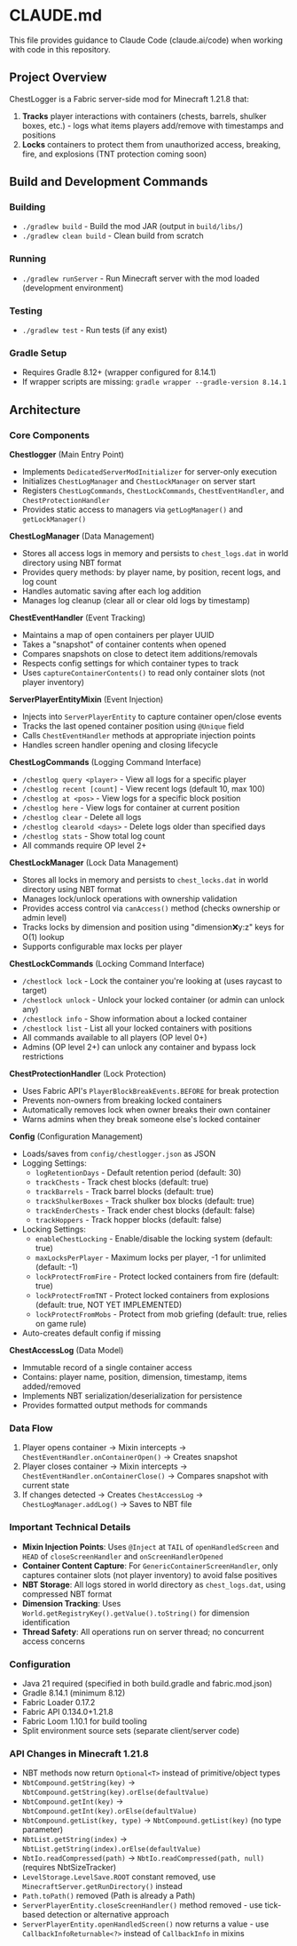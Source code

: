 # CLAUDE.md

This file provides guidance to Claude Code (claude.ai/code) when working with code in this repository.

## Project Overview

ChestLogger is a Fabric server-side mod for Minecraft 1.21.8 that:
1. **Tracks** player interactions with containers (chests, barrels, shulker boxes, etc.) - logs what items players add/remove with timestamps and positions
2. **Locks** containers to protect them from unauthorized access, breaking, fire, and explosions (TNT protection coming soon)

## Build and Development Commands

### Building
- `./gradlew build` - Build the mod JAR (output in `build/libs/`)
- `./gradlew clean build` - Clean build from scratch

### Running
- `./gradlew runServer` - Run Minecraft server with the mod loaded (development environment)

### Testing
- `./gradlew test` - Run tests (if any exist)

### Gradle Setup
- Requires Gradle 8.12+ (wrapper configured for 8.14.1)
- If wrapper scripts are missing: `gradle wrapper --gradle-version 8.14.1`

## Architecture

### Core Components

**Chestlogger** (Main Entry Point)
- Implements `DedicatedServerModInitializer` for server-only execution
- Initializes `ChestLogManager` and `ChestLockManager` on server start
- Registers `ChestLogCommands`, `ChestLockCommands`, `ChestEventHandler`, and `ChestProtectionHandler`
- Provides static access to managers via `getLogManager()` and `getLockManager()`

**ChestLogManager** (Data Management)
- Stores all access logs in memory and persists to `chest_logs.dat` in world directory using NBT format
- Provides query methods: by player name, by position, recent logs, and log count
- Handles automatic saving after each log addition
- Manages log cleanup (clear all or clear old logs by timestamp)

**ChestEventHandler** (Event Tracking)
- Maintains a map of open containers per player UUID
- Takes a "snapshot" of container contents when opened
- Compares snapshots on close to detect item additions/removals
- Respects config settings for which container types to track
- Uses `captureContainerContents()` to read only container slots (not player inventory)

**ServerPlayerEntityMixin** (Event Injection)
- Injects into `ServerPlayerEntity` to capture container open/close events
- Tracks the last opened container position using `@Unique` field
- Calls `ChestEventHandler` methods at appropriate injection points
- Handles screen handler opening and closing lifecycle

**ChestLogCommands** (Logging Command Interface)
- `/chestlog query <player>` - View all logs for a specific player
- `/chestlog recent [count]` - View recent logs (default 10, max 100)
- `/chestlog at <pos>` - View logs for a specific block position
- `/chestlog here` - View logs for container at current position
- `/chestlog clear` - Delete all logs
- `/chestlog clearold <days>` - Delete logs older than specified days
- `/chestlog stats` - Show total log count
- All commands require OP level 2+

**ChestLockManager** (Lock Data Management)
- Stores all locks in memory and persists to `chest_locks.dat` in world directory using NBT format
- Manages lock/unlock operations with ownership validation
- Provides access control via `canAccess()` method (checks ownership or admin level)
- Tracks locks by dimension and position using "dimension:x:y:z" keys for O(1) lookup
- Supports configurable max locks per player

**ChestLockCommands** (Locking Command Interface)
- `/chestlock lock` - Lock the container you're looking at (uses raycast to target)
- `/chestlock unlock` - Unlock your locked container (or admin can unlock any)
- `/chestlock info` - Show information about a locked container
- `/chestlock list` - List all your locked containers with positions
- All commands available to all players (OP level 0+)
- Admins (OP level 2+) can unlock any container and bypass lock restrictions

**ChestProtectionHandler** (Lock Protection)
- Uses Fabric API's `PlayerBlockBreakEvents.BEFORE` for break protection
- Prevents non-owners from breaking locked containers
- Automatically removes lock when owner breaks their own container
- Warns admins when they break someone else's locked container

**Config** (Configuration Management)
- Loads/saves from `config/chestlogger.json` as JSON
- Logging Settings:
  - `logRetentionDays` - Default retention period (default: 30)
  - `trackChests` - Track chest blocks (default: true)
  - `trackBarrels` - Track barrel blocks (default: true)
  - `trackShulkerBoxes` - Track shulker box blocks (default: true)
  - `trackEnderChests` - Track ender chest blocks (default: false)
  - `trackHoppers` - Track hopper blocks (default: false)
- Locking Settings:
  - `enableChestLocking` - Enable/disable the locking system (default: true)
  - `maxLocksPerPlayer` - Maximum locks per player, -1 for unlimited (default: -1)
  - `lockProtectFromFire` - Protect locked containers from fire (default: true)
  - `lockProtectFromTNT` - Protect locked containers from explosions (default: true, NOT YET IMPLEMENTED)
  - `lockProtectFromMobs` - Protect from mob griefing (default: true, relies on game rule)
- Auto-creates default config if missing

**ChestAccessLog** (Data Model)
- Immutable record of a single container access
- Contains: player name, position, dimension, timestamp, items added/removed
- Implements NBT serialization/deserialization for persistence
- Provides formatted output methods for commands

### Data Flow

1. Player opens container → Mixin intercepts → `ChestEventHandler.onContainerOpen()` → Creates snapshot
2. Player closes container → Mixin intercepts → `ChestEventHandler.onContainerClose()` → Compares snapshot with current state
3. If changes detected → Creates `ChestAccessLog` → `ChestLogManager.addLog()` → Saves to NBT file

### Important Technical Details

- **Mixin Injection Points**: Uses `@Inject` at `TAIL` of `openHandledScreen` and `HEAD` of `closeScreenHandler` and `onScreenHandlerOpened`
- **Container Content Capture**: For `GenericContainerScreenHandler`, only captures container slots (not player inventory) to avoid false positives
- **NBT Storage**: All logs stored in world directory as `chest_logs.dat`, using compressed NBT format
- **Dimension Tracking**: Uses `World.getRegistryKey().getValue().toString()` for dimension identification
- **Thread Safety**: All operations run on server thread; no concurrent access concerns

### Configuration

- Java 21 required (specified in both build.gradle and fabric.mod.json)
- Gradle 8.14.1 (minimum 8.12)
- Fabric Loader 0.17.2
- Fabric API 0.134.0+1.21.8
- Fabric Loom 1.10.1 for build tooling
- Split environment source sets (separate client/server code)

### API Changes in Minecraft 1.21.8

- NBT methods now return `Optional<T>` instead of primitive/object types
- `NbtCompound.getString(key)` → `NbtCompound.getString(key).orElse(defaultValue)`
- `NbtCompound.getInt(key)` → `NbtCompound.getInt(key).orElse(defaultValue)`
- `NbtCompound.getList(key, type)` → `NbtCompound.getList(key)` (no type parameter)
- `NbtList.getString(index)` → `NbtList.getString(index).orElse(defaultValue)`
- `NbtIo.readCompressed(path)` → `NbtIo.readCompressed(path, null)` (requires NbtSizeTracker)
- `LevelStorage.LevelSave.ROOT` constant removed, use `MinecraftServer.getRunDirectory()` instead
- `Path.toPath()` removed (Path is already a Path)
- `ServerPlayerEntity.closeScreenHandler()` method removed - use tick-based detection or alternative approach
- `ServerPlayerEntity.openHandledScreen()` now returns a value - use `CallbackInfoReturnable<?>` instead of `CallbackInfo` in mixins